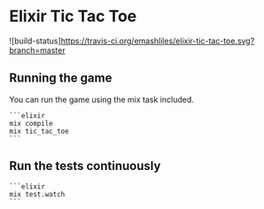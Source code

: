 # Elixir Tic Tac Toe

![build-status]https://travis-ci.org/emashliles/elixir-tic-tac-toe.svg?branch=master

## Running the game

   You can run the game using the mix task included. 

    ```elixir
    mix compile
    mix tic_tac_toe
    ```

## Run the tests continuously

    ```elixir
    mix test.watch
    ```


